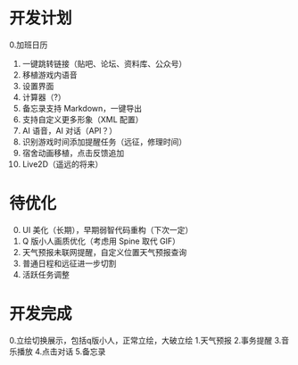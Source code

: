 # 开发计划

0.加班日历
1. 一键跳转链接（贴吧、论坛、资料库、公众号）
2. 移植游戏内语音
3. 设置界面
4. 计算器（?）
5. 备忘录支持 Markdown，一键导出
6. 支持自定义更多形象（XML 配置）
7. AI 语音，AI 对话（API？）
8. 识别游戏时间添加提醒任务（远征，修理时间）
9. 宿舍动画移植，点击反馈追加
10. Live2D（遥远的将来）

# 待优化

0. UI 美化（长期），早期弱智代码重构（下次一定）
1. Q 版小人画质优化（考虑用 Spine 取代 GIF）
2. 天气预报未联网提醒，自定义位置天气预报查询
3. 普通日程和远征进一步切割
4. 活跃任务调整

# 开发完成

0.立绘切换展示，包括q版小人，正常立绘，大破立绘
1.天气预报
2.事务提醒
3.音乐播放
4.点击对话
5.备忘录
